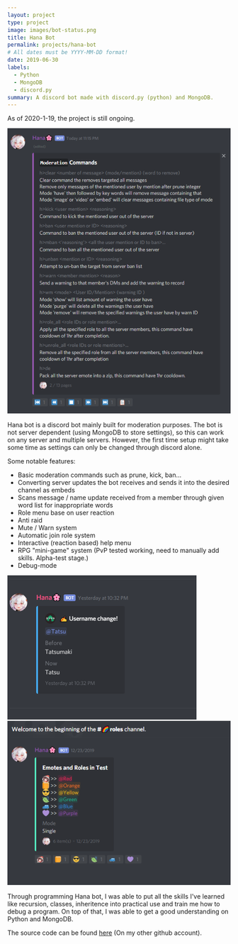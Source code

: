 ```yaml
---
layout: project
type: project
image: images/bot-status.png
title: Hana Bot
permalink: projects/hana-bot
# All dates must be YYYY-MM-DD format!
date: 2019-06-30
labels:
  - Python
  - MongoDB
  - discord.py
summary: A discord bot made with discord.py (python) and MongoDB.
---
```

As of 2020-1-19, the project is still ongoing.

<img class="big intro" src="../images/help-menu.png">

Hana bot is a discord bot mainly built for moderation purposes. The bot is not server dependent (using MongoDB to store settings), so this can work on any server and multiple servers. However, the first time setup might take some time as settings can only be changed through discord alone.

Some notable features:
* Basic moderation commands such as prune, kick, ban...
* Converting server updates the bot receives and sends it into the desired channel as embeds
* Scans message / name update received from a member through given word list for inappropriate words
* Role menu base on user reaction
* Anti raid
* Mute / Warn system
* Automatic join role system
* Interactive (reaction based) help menu
* RPG "mini-game" system (PvP tested working, need to manually add skills. Alpha-test stage.)
* Debug-mode

<div class="ui medium rounded images">
  <img class="ui images" src="../images/update1.png">
  <img class="ui images" src="../images/update2.png">
</div>

Through programming Hana bot, I was able to put all the skills I've learned like recursion, classes, inheritence into practical use and train me how to debug a program. On top of that, I was able to get a good understanding on Python and MongoDB.

The source code can be found [here](https://github.com/Necom1/Hana-Bot) (On my other github account).
